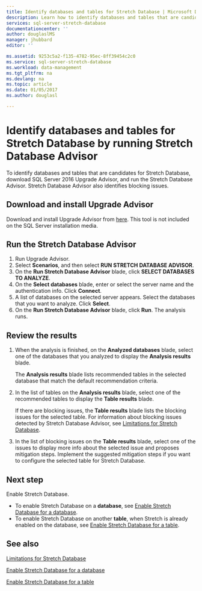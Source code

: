 ```yaml
---
title: Identify databases and tables for Stretch Database | Microsoft Docs
description: Learn how to identify databases and tables that are candidates for Stretch Database.
services: sql-server-stretch-database
documentationcenter: ''
author: douglaslMS
manager: jhubbard
editor: ''

ms.assetid: 9253c5a2-f135-4782-95ec-8ff39454c2c0
ms.service: sql-server-stretch-database
ms.workload: data-management
ms.tgt_pltfrm: na
ms.devlang: na
ms.topic: article
ms.date: 01/05/2017
ms.author: douglasl

---
```

# Identify databases and tables for Stretch Database by running Stretch Database Advisor
To identify databases and tables that are candidates for Stretch Database, download SQL Server 2016 Upgrade Advisor, and run the Stretch Database Advisor. Stretch Database Advisor also identifies blocking issues.

## Download and install Upgrade Advisor
Download and install Upgrade Advisor from [here](http://go.microsoft.com/fwlink/?LinkID=613421). This tool is not included on the SQL Server installation media.

## Run the Stretch Database Advisor
1. Run Upgrade Advisor.
2. Select **Scenarios**, and then select **RUN STRETCH DATABASE ADVISOR**.
3. On the **Run Stretch Database Advisor** blade, click **SELECT DATABASES TO ANALYZE**.
4. On the **Select databases** blade, enter or select the server name and the authentication info. Click **Connect**.
5. A list of databases on the selected server appears. Select the databases that you want to analyze. Click **Select**.
6. On the **Run Stretch Database Advisor** blade, click **Run**.  The analysis runs.

## Review the results
1. When the analysis is finished, on the **Analyzed databases** blade, select one of the databases that you analyzed to display the **Analysis results** blade.

   The **Analysis results** blade lists recommended tables in the selected database that match the default recommendation criteria.
2. In the list of tables on the **Analysis results** blade, select one of the recommended tables to display the **Table results** blade.

   If there are blocking issues, the **Table results** blade lists the blocking issues for the selected table. For information about blocking issues detected by Stretch Database Advisor, see [Limitations for Stretch Database](sql-server-stretch-database-limitations.md).
3. In the list of blocking issues on the **Table results** blade, select one of the issues to display more info about the selected issue and proposes mitigation steps. Implement the suggested mitigation steps if you want to configure the selected table for Stretch Database.

## Next step
Enable Stretch Database.

* To enable Stretch Database on a **database**, see [Enable Stretch Database for a database](sql-server-stretch-database-enable-database.md).
* To enable Stretch Database on another **table**, when Stretch is already enabled on the database, see [Enable Stretch Database for a table](sql-server-stretch-database-enable-table.md).

## See also
[Limitations for Stretch Database](sql-server-stretch-database-limitations.md)

[Enable Stretch Database for a database](sql-server-stretch-database-enable-database.md)

[Enable Stretch Database for a table](sql-server-stretch-database-enable-table.md)
